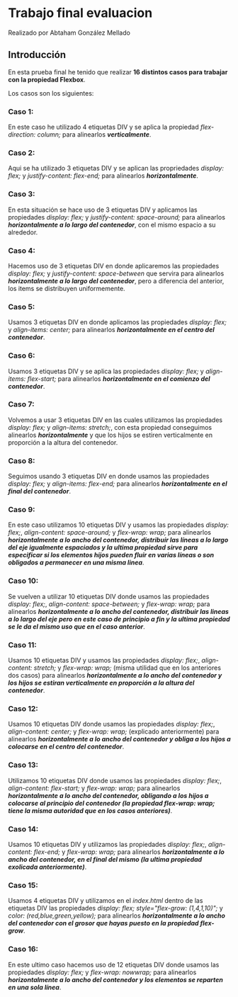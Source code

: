 # Trabajo final evaluacion
  Realizado por Abtaham González Mellado

  ## Introducción
  En esta prueba final he tenido que realizar **16 distintos casos para trabajar con la propiedad Flexbox**.
  
  Los casos son los siguientes:
  
  ### Caso 1:
  En este caso he utilizado 4 etiquetas DIV y se aplica la propiedad *flex-direction: column;* para alinearlos ***verticalmente***.
  
  ### Caso 2:
  Aqui se ha utilizado 3 etiquetas DIV y se aplican las propriedades *display: flex;* y *justify-content: flex-end;* para alinearlos ***horizontalmente***.
  
  ### Caso 3:
  En esta situación se hace uso de 3 etiquetas DIV y aplicamos las propiedades *display: flex;* y *justify-content: space-around;* para alinearlos ***horizontalmente   a lo largo del contenedor***, con el mismo espacio a su alrededor.
  
  ### Caso 4:
  Hacemos uso de 3 etiquetas DIV en donde aplicaremos las propiedades *display: flex;* y *justify-content: space-between* que servira para alinearlos                ***horizontalmente a lo largo del contenedor***, pero a diferencia del anterior, los items se distribuyen uniformemente.
  
  ### Caso 5:
  Usamos 3 etiquetas DIV en donde aplicamos las propiedades *display: flex;* y *align-items: center;* para alinearlos ***horizontalmente en el centro del contenedor***.
  
  ### Caso 6:
  Usamos 3 etiquetas DIV y se aplica las propiedades *display: flex;* y *align-items: flex-start;* para alinearlos ***horizontalmente en el comienzo del contenedor***.
 
  ### Caso 7:
  Volvemos a usar 3 etiquetas DIV en las cuales utilizamos las propiedades *display: flex;* y *align-items: stretch;*, con esta propiedad conseguimos alinearlos ***horizontalmente*** y que los hijos se estiren verticalmente en proporción a la altura del contenedor.
  
  ### Caso 8:
  Seguimos usando 3 etiquetas DIV en donde usamos las propiedades *display: flex;* y *align-items: flex-end;* para alinearlos ***horizontalmente en el final del contenedor***.
  
  ### Caso 9:
  En este caso utilizamos 10 etiquetas DIV y usamos las propiedades *display: flex;*, *align-content: space-around;* y *flex-wrap: wrap;* para alinearlos ***horizontalmente a lo ancho del contenedor, distribuir las líneas a lo largo del eje igualmente espaciados y la ultima propiedad sirve para especificar si los elementos hijos pueden fluir en varias líneas o son obligados a permanecer en una misma linea***.
  
  ### Caso 10:
  Se vuelven a utilizar 10 etiquetas DIV donde usamos las propiedades *display: flex;*, *align-content: space-between;* y *flex-wrap: wrap;* para alinearlos ***horizontalmente a lo ancho del contenedor, distribuir las lineas a lo largo del eje pero en este caso de principio a fin y la ultima propiedad se le da el mismo uso que en el caso anterior***.
  
  ### Caso 11:
  Usamos 10 etiquetas DIV y usamos las propiedades *display: flex;*, *align-content: stretch;* y *flex-wrap: wrap;* (misma utilidad que en los anteriores dos casos) para alinearlos ***horizontalmente a lo ancho del contenedor y los hijos se estiran verticalmente en proporción a la altura del contenedor***.
  
  ### Caso 12:
  Usamos 10 etiquetas DIV donde usamos las propiedades *display: flex;*, *align-content: center;* y *flex-wrap: wrap;* (explicado anteriormente) para alinearlos ***horizontalmente a lo ancho del contenedor y obliga a los hijos a colocarse en el centro del contenedor***.
  
  ### Caso 13:
  Utilizamos 10 etiquetas DIV donde usamos las propiedades *display: flex;*, *align-content: flex-start;* y *flex-wrap: wrap;* para alinearlos ***horizontalmente a lo ancho del contenedor, obligando a los hijos a colocarse al principio del contenedor (la propiedad flex-wrap: wrap; tiene la misma autoridad que en los casos anteriores)***.
  
  ### Caso 14:
  Usamos 10 etiquetas DIV y utilizamos las propiedades *display: flex;*, *align-content: flex-end;* y *flex-wrap: wrap;* para alinearlos ***horizontalmente a lo ancho del contenedor, en el final del mismo (la ultima propiedad exolicada anteriormente)***.
  
  ### Caso 15:
  Usamos 4 etiquetas DIV y utilizamos en el *index.html* dentro de las etiquetas DIV las propiedades *display: flex;* *style="flex-grow: (1,4,1,10)";* y *color: (red,blue,green,yellow);* para alinearlos ***horizontalmente a lo ancho del contenedor con el grosor que hayas puesto en la propiedad flex-grow***.
  
  ### Caso 16:
  En este ultimo caso hacemos uso de 12 etiquetas DIV donde usamos las propiedades *display: flex;* y *flex-wrap: nowwrap;* para alinearlos ***horizontalmente a lo ancho del contenedor y los elementos se reparten en una sola línea***.
